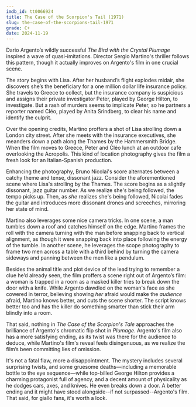 ```yaml
---
imdb_id: tt0066924
title: The Case of the Scorpion's Tail (1971)
slug: the-case-of-the-scorpions-tail-1971
grade: C+
date: 2024-11-19
---
```


Dario Argento’s wildly successful <span data-imdb-id="tt0065143">_The Bird with the Crystal Plumage_</span> inspired a wave of quasi-imitations. Director Sergio Martino's thriller follows this pattern, though it actually improves on Argento's film in one crucial scene.

The story begins with Lisa. After her husband’s flight explodes midair, she discovers she’s the beneficiary for a one million dollar life insurance policy. She travels to Greece to collect, but the insurance company is suspicious and assigns their private investigator Peter, played by George Hilton, to investigate. But a rash of murders seems to implicate Peter, so he partners a reporter named Cléo, played by Anita Srindberg, to clear his name and identify the culprit.

Over the opening credits, Martino proffers a shot of Lisa strolling down a London city street. After she meets with the insurance executives, she meanders down a path along the Thames by the Hammersmith Bridge. When the film moves to Greece, Peter and Cléo lunch at an outdoor cafe overlooking the Acropolis. This kind of location photography gives the film a fresh look for an Italian-Spanish production.

Enhancing the photography, Bruno Nicolai's score alternates between a catchy theme and tense, dissonant jazz. Consider the aforementioned scene where Lisa's strolling by the Thames. The score begins as a slightly dissonant, jazz guitar number. As we realize she's being followed, the tempo picks up. Then, as _she_ realizes she's being followed, Nicolai fades the guitar and introduces more dissonant drones and screeches, mirroring her state of mind.

Martino also leverages some nice camera tricks. In one scene, a man tumbles down a roof and catches himself on the edge. Martino frames the roll with the camera turning with the man before snapping back to vertical alignment, as though it were snapping back into place following the energy of the tumble. In another scene, he leverages the scope photography to frame two men across a table with a third behind by turning the camera sideways and panning between the men like a pendulum.

Besides the animal title and plot device of the lead trying to remember a clue he’d already seen, the film proffers a scene right out of Argento’s film: a woman is trapped in a room as a masked killer tries to break down the door with a knife. While Argento dawdled on the woman's face as she cowered in terror, believing showing _her_ afraid would make the _audience_ afraid, Martino knows better, and cuts the scene shorter. The script knows better too and has the killer do something smarter than stick their arm blindly into a room.

That said, nothing in _The Case of the Scorpion's Tale_ approaches the brilliance of Argento's chromatic flip shot in _Plumage_. Argento's film also has a more satisfying ending, as its twist was there for the audience to deduce, while Martino's film's reveal feels disingenuous, as we realize the film’s been committing lies of omission.

It's not a fatal flaw, more a disappointment. The mystery includes several surprising twists, and some gruesome deaths—including a memorable bottle to the eye sequence—while top-billed George Hilton provides a charming protagonist full of agency, and a decent amount of physicality as he dodges cars, axes, and knives. He even breaks down a door. A better ending and it might have stood alongside--if not surpassed--Argento's film. That said, for giallo fans, it's worth a look.
